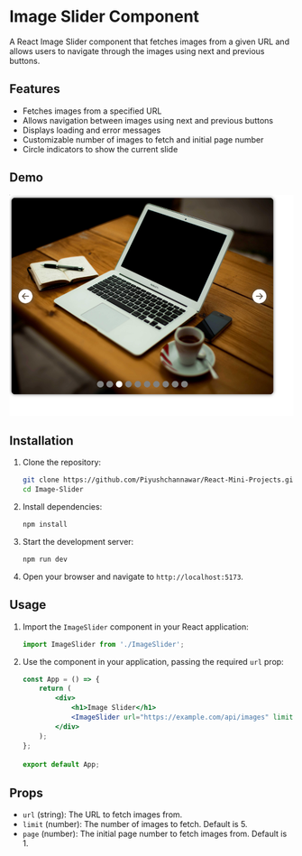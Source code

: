 # Image Slider Component

A React Image Slider component that fetches images from a given URL and allows users to navigate through the images using next and previous buttons.

## Features

- Fetches images from a specified URL
- Allows navigation between images using next and previous buttons
- Displays loading and error messages
- Customizable number of images to fetch and initial page number
- Circle indicators to show the current slide

## Demo

![Image Slider Demo](public/Randomimage.png)  <!-- Update the path accordingly -->

## Installation

1. Clone the repository:

    ```sh
    git clone https://github.com/Piyushchannawar/React-Mini-Projects.git
    cd Image-Slider
    ```

2. Install dependencies:

    ```sh
    npm install
    ```

3. Start the development server:

    ```sh
    npm run dev
    ```

4. Open your browser and navigate to `http://localhost:5173`.

## Usage

1. Import the `ImageSlider` component in your React application:

    ```jsx
    import ImageSlider from './ImageSlider';
    ```

2. Use the component in your application, passing the required `url` prop:

    ```jsx
    const App = () => {
        return (
            <div>
                <h1>Image Slider</h1>
                <ImageSlider url="https://example.com/api/images" limit={5} page={1} />
            </div>
        );
    };

    export default App;
    ```

## Props

- `url` (string): The URL to fetch images from.
- `limit` (number): The number of images to fetch. Default is 5.
- `page` (number): The initial page number to fetch images from. Default is 1.